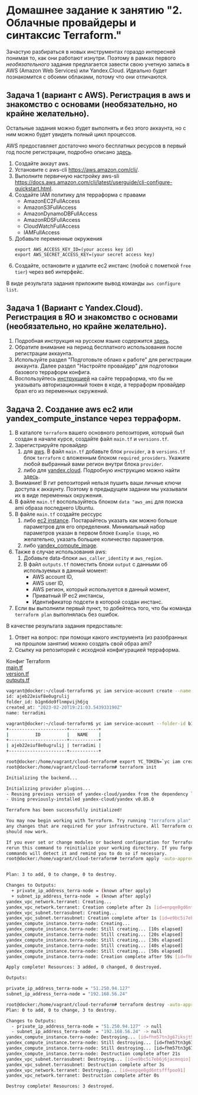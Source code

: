# Домашнее задание к занятию "2. Облачные провайдеры и синтаксис Terraform."

Зачастую разбираться в новых инструментах гораздо интересней понимая то, как они работают изнутри. 
Поэтому в рамках первого *необязательного* задания предлагается завести свою учетную запись в AWS (Amazon Web Services) или Yandex.Cloud.
Идеально будет познакомится с обоими облаками, потому что они отличаются. 

## Задача 1 (вариант с AWS). Регистрация в aws и знакомство с основами (необязательно, но крайне желательно).

Остальные задания можно будет выполнять и без этого аккаунта, но с ним можно будет увидеть полный цикл процессов. 

AWS предоставляет достаточно много бесплатных ресурсов в первый год после регистрации, подробно описано [здесь](https://aws.amazon.com/free/).
1. Создайте аккаут aws.
1. Установите c aws-cli https://aws.amazon.com/cli/.
1. Выполните первичную настройку aws-sli https://docs.aws.amazon.com/cli/latest/userguide/cli-configure-quickstart.html.
1. Создайте IAM политику для терраформа c правами
    * AmazonEC2FullAccess
    * AmazonS3FullAccess
    * AmazonDynamoDBFullAccess
    * AmazonRDSFullAccess
    * CloudWatchFullAccess
    * IAMFullAccess
1. Добавьте переменные окружения 
    ```
    export AWS_ACCESS_KEY_ID=(your access key id)
    export AWS_SECRET_ACCESS_KEY=(your secret access key)
    ```
1. Создайте, остановите и удалите ec2 инстанс (любой с пометкой `free tier`) через веб интерфейс. 

В виде результата задания приложите вывод команды `aws configure list`.

## Задача 1 (Вариант с Yandex.Cloud). Регистрация в ЯО и знакомство с основами (необязательно, но крайне желательно).

1. Подробная инструкция на русском языке содержится [здесь](https://cloud.yandex.ru/docs/solutions/infrastructure-management/terraform-quickstart).
2. Обратите внимание на период бесплатного использования после регистрации аккаунта. 
3. Используйте раздел "Подготовьте облако к работе" для регистрации аккаунта. Далее раздел "Настройте провайдер" для подготовки
базового терраформ конфига.
4. Воспользуйтесь [инструкцией](https://registry.terraform.io/providers/yandex-cloud/yandex/latest/docs) на сайте терраформа, что бы 
не указывать авторизационный токен в коде, а терраформ провайдер брал его из переменных окружений.

## Задача 2. Создание aws ec2 или yandex_compute_instance через терраформ. 

1. В каталоге `terraform` вашего основного репозитория, который был создан в начале курсе, создайте файл `main.tf` и `versions.tf`.
2. Зарегистрируйте провайдер 
   1. для [aws](https://registry.terraform.io/providers/hashicorp/aws/latest/docs). В файл `main.tf` добавьте
   блок `provider`, а в `versions.tf` блок `terraform` с вложенным блоком `required_providers`. Укажите любой выбранный вами регион 
   внутри блока `provider`.
   2. либо для [yandex.cloud](https://registry.terraform.io/providers/yandex-cloud/yandex/latest/docs). Подробную инструкцию можно найти 
   [здесь](https://cloud.yandex.ru/docs/solutions/infrastructure-management/terraform-quickstart).
3. Внимание! В гит репозиторий нельзя пушить ваши личные ключи доступа к аккаунту. Поэтому в предыдущем задании мы указывали
их в виде переменных окружения. 
4. В файле `main.tf` воспользуйтесь блоком `data "aws_ami` для поиска ami образа последнего Ubuntu.  
5. В файле `main.tf` создайте рессурс 
   1. либо [ec2 instance](https://registry.terraform.io/providers/hashicorp/aws/latest/docs/resources/instance).
   Постарайтесь указать как можно больше параметров для его определения. Минимальный набор параметров указан в первом блоке 
   `Example Usage`, но желательно, указать большее количество параметров.
   2. либо [yandex_compute_image](https://registry.terraform.io/providers/yandex-cloud/yandex/latest/docs/resources/compute_image).
6. Также в случае использования aws:
   1. Добавьте data-блоки `aws_caller_identity` и `aws_region`.
   2. В файл `outputs.tf` поместить блоки `output` с данными об используемых в данный момент: 
       * AWS account ID,
       * AWS user ID,
       * AWS регион, который используется в данный момент, 
       * Приватный IP ec2 инстансы,
       * Идентификатор подсети в которой создан инстанс.  
7. Если вы выполнили первый пункт, то добейтесь того, что бы команда `terraform plan` выполнялась без ошибок. 


В качестве результата задания предоставьте:
1. Ответ на вопрос: при помощи какого инструмента (из разобранных на прошлом занятии) можно создать свой образ ami?
1. Ссылку на репозиторий с исходной конфигурацией терраформа.  

Конфиг Terraform \
[main.tf](../terraform/07-terraform-02-syntax/src/main.tf) \
[version.tf](../terraform/07-terraform-02-syntax/src/version.tf) \
[outputs.tf](../terraform/07-terraform-02-syntax/src/outputs.tf)

```bash
vagrant@docker:~/cloud-terraform$ yc iam service-account create --name terradimi
id: ajeb22eiuf8e0ugrulij
folder_id: b1gn6do9flnmpvijh6jq
created_at: "2023-02-20T19:21:03.543933190Z"
name: terradimi

vagrant@docker:~/cloud-terraform$ yc iam service-account --folder-id b1gn6do9flnmpvijh6jq list
+----------------------+-----------+
|          ID          |   NAME    |
+----------------------+-----------+
| ajeb22eiuf8e0ugrulij | terradimi |
+----------------------+-----------+
```
```bash
root@docker:/home/vagrant/cloud-terraform# export YC_TOKEN=`yc iam create-token`
root@docker:/home/vagrant/cloud-terraform# terraform init

Initializing the backend...

Initializing provider plugins...
- Reusing previous version of yandex-cloud/yandex from the dependency lock file
- Using previously-installed yandex-cloud/yandex v0.85.0

Terraform has been successfully initialized!

You may now begin working with Terraform. Try running "terraform plan" to see
any changes that are required for your infrastructure. All Terraform commands
should now work.

If you ever set or change modules or backend configuration for Terraform,
rerun this command to reinitialize your working directory. If you forget, other
commands will detect it and remind you to do so if necessary.
root@docker:/home/vagrant/cloud-terraform# terraform apply -auto-approve


Plan: 3 to add, 0 to change, 0 to destroy.

Changes to Outputs:
  + private_ip_address_terra-node = (known after apply)
  + subnet_ip_address_terra-node  = (known after apply)
yandex_vpc_network.terranet: Creating...
yandex_vpc_network.terranet: Creation complete after 2s [id=enpqe0gd6ntsfffpoo91]
yandex_vpc_subnet.terrasubnet: Creating...
yandex_vpc_subnet.terrasubnet: Creation complete after 1s [id=e9bc5i7eb6j6jacmnqio]
yandex_compute_instance.terra-node: Creating...
yandex_compute_instance.terra-node: Still creating... [10s elapsed]
yandex_compute_instance.terra-node: Still creating... [20s elapsed]
yandex_compute_instance.terra-node: Still creating... [30s elapsed]
yandex_compute_instance.terra-node: Still creating... [40s elapsed]
yandex_compute_instance.terra-node: Still creating... [50s elapsed]
yandex_compute_instance.terra-node: Creation complete after 59s [id=fhm57tn3g67iksjt5djj]

Apply complete! Resources: 3 added, 0 changed, 0 destroyed.

Outputs:

private_ip_address_terra-node = "51.250.94.127"
subnet_ip_address_terra-node = "192.168.56.24"
```
```bash
root@docker:/home/vagrant/cloud-terraform# terraform destroy -auto-approve
Plan: 0 to add, 0 to change, 3 to destroy.

Changes to Outputs:
  - private_ip_address_terra-node = "51.250.94.127" -> null
  - subnet_ip_address_terra-node  = "192.168.56.24" -> null
yandex_compute_instance.terra-node: Destroying... [id=fhm57tn3g67iksjt5djj]
yandex_compute_instance.terra-node: Still destroying... [id=fhm57tn3g67iksjt5djj, 10s elapsed]
yandex_compute_instance.terra-node: Still destroying... [id=fhm57tn3g67iksjt5djj, 20s elapsed]
yandex_compute_instance.terra-node: Destruction complete after 21s
yandex_vpc_subnet.terrasubnet: Destroying... [id=e9bc5i7eb6j6jacmnqio]
yandex_vpc_subnet.terrasubnet: Destruction complete after 3s
yandex_vpc_network.terranet: Destroying... [id=enpqe0gd6ntsfffpoo91]
yandex_vpc_network.terranet: Destruction complete after 0s

Destroy complete! Resources: 3 destroyed.
```